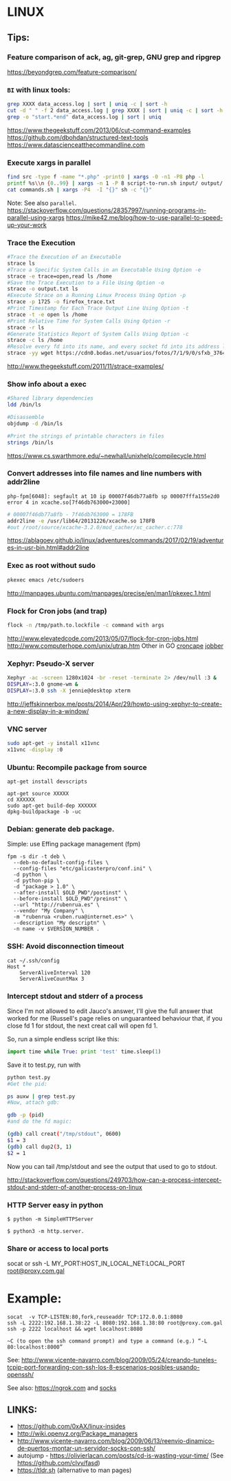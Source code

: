 # LINUX


## Tips:

### Feature comparison of ack, ag, git-grep, GNU grep and ripgrep

https://beyondgrep.com/feature-comparison/

### `BI` with linux tools:
```sh
grep XXXX data_access.log | sort | uniq -c | sort -h
cut -d " " -f 2 data_access.log | grep XXXX | sort | uniq -c | sort -h | sed 's/\s\+/ /g'
grep -o "start.*end" data_access.log | sort | uniq
```

https://www.thegeekstuff.com/2013/06/cut-command-examples
https://github.com/dbohdan/structured-text-tools
https://www.datascienceatthecommandline.com

### Execute xargs in parallel
```sh
find src -type f -name "*.php" -print0 | xargs -0 -n1 -P8 php -l
printf %s\\n {0..99} | xargs -n 1 -P 8 script-to-run.sh input/ output/
cat commands.sh | xargs -P4  -I "{}" sh -c "{}"
```

Note: See also `parallel`.
https://stackoverflow.com/questions/28357997/running-programs-in-parallel-using-xargs
https://mike42.me/blog/how-to-use-parallel-to-speed-up-your-work

### Trace the Execution
```sh
#Trace the Execution of an Executable
strace ls
#Trace a Specific System Calls in an Executable Using Option -e
strace -e trace=open,read ls /home
#Save the Trace Execution to a File Using Option -o
strace -o output.txt ls
#Execute Strace on a Running Linux Process Using Option -p
strace -p 1725 -o firefox_trace.txt
#Print Timestamp for Each Trace Output Line Using Option -t
strace -t -e open ls /home
#Print Relative Time for System Calls Using Option -r
strace -r ls
#Generate Statistics Report of System Calls Using Option -c
strace -c ls /home
#Resolve every fd into its name, and every socket fd into its address line
strace -yy wget https://cdn0.bodas.net/usuarios/fotos/7/1/9/0/sfxb_376425.jpg
```

http://www.thegeekstuff.com/2011/11/strace-examples/


### Show info about a exec
```sh
#Shared library dependencies
ldd /bin/ls

#Disassemble
objdump -d /bin/ls

#Print the strings of printable characters in files
strings /bin/ls
```

https://www.cs.swarthmore.edu/~newhall/unixhelp/compilecycle.html


### Convert addresses into file names and line numbers with addr2line
```
php-fpm[6048]: segfault at 10 ip 00007f46db77a8fb sp 00007fffa155e2d0 error 4 in xcache.so[7f46db763000+23000]
```
```sh
# 00007f46db77a8fb - 7f46db763000 = 178FB
addr2line -e /usr/lib64/20131226/xcache.so 178FB
#out /root/source/xcache-3.2.0/mod_cacher/xc_cacher.c:778
```

https://ablagoev.github.io/linux/adventures/commands/2017/02/19/adventures-in-usr-bin.html#addr2line


### Exec as root without sudo
```sh
pkexec emacs /etc/sudoers
```

http://manpages.ubuntu.com/manpages/precise/en/man1/pkexec.1.html


###  Flock for Cron jobs (and trap)
```sh
flock -n /tmp/path.to.lockfile -c command with args
```

http://www.elevatedcode.com/2013/05/07/flock-for-cron-jobs.html
http://www.computerhope.com/unix/utrap.htm
Other in GO [croncape](https://github.com/sensiocloud/croncape) [jobber](https://github.com/dshearer/jobber)


### Xephyr: Pseudo-X server
```sh
Xephyr -ac -screen 1280x1024 -br -reset -terminate 2> /dev/null :3 &
DISPLAY=:3.0 gnome-wm &
DISPLAY=:3.0 ssh -X jennie@desktop xterm
```

http://jeffskinnerbox.me/posts/2014/Apr/29/howto-using-xephyr-to-create-a-new-display-in-a-window/


###  VNC server
```sh
sudo apt-get -y install x11vnc
x11vnc -display :0
```


###  Ubuntu: Recompile package from source
```
apt-get install devscripts

apt-get source XXXXX
cd XXXXXX
sudo apt-get build-dep XXXXXX
dpkg-buildpackage -b -uc
```


### Debian: generate deb package.

Simple: use Effing package management (fpm)
```
fpm -s dir -t deb \
  --deb-no-default-config-files \
  --config-files "etc/galicasterpro/conf.ini" \
  -d python \
  -d python-pip \
  -d "package > 1.0" \
  --after-install $OLD_PWD"/postinst" \
  --before-install $OLD_PWD"/preinst" \
  --url "http://rubenrua.es" \
  --vendor "My Company" \
  -m "rubenrua <ruben.rua@internet.es>" \
  --description "My descriptn" \
  -n name -v $VERSION_NUMBER .
```

###  SSH: Avoid disconnection timeout

```
cat ~/.ssh/config
Host *
    ServerAliveInterval 120
    ServerAliveCountMax 3
```

###  Intercept stdout and stderr of a process

Since I'm not allowed to edit Jauco's answer, I'll give the full answer that worked for me (Russell's page relies on unguaranteed behaviour that, if you close fd 1 for stdout, the next creat call will open fd 1.

So, run a simple endless script like this:

```python
import time while True: print 'test' time.sleep(1)
```
Save it to test.py, run with

```sh
python test.py
#Get the pid:

ps auxw | grep test.py
#Now, attach gdb:

gdb -p (pid)
#and do the fd magic:

(gdb) call creat("/tmp/stdout", 0600)
$1 = 3
(gdb) call dup2(3, 1)
$2 = 1
```

Now you can tail /tmp/stdout and see the output that used to go to stdout.

http://stackoverflow.com/questions/249703/how-can-a-process-intercept-stdout-and-stderr-of-another-process-on-linux

###  HTTP Server easy in python

```
$ python -m SimpleHTTPServer
```
```
$ python3 -m http.server.
```

### Share or access to local ports

socat or ssh -L MY_PORT:HOST_IN_LOCAL_NET:LOCAL_PORT  root@proxy.com.gal
# Example:

```
socat  -v TCP-LISTEN:80,fork,reuseaddr TCP:172.0.0.1:8080
ssh -L 2222:192.168.1.38:22 -L 8080:192.168.1.38:80 root@proxy.com.gal
ssh -p 2222 localhost && wget localhost:8080

~C (to open the ssh command prompt) and type a command (e.g.) “-L 80:localhost:8000”
```
See: http://www.vicente-navarro.com/blog/2009/05/24/creando-tuneles-tcpip-port-forwarding-con-ssh-los-8-escenarios-posibles-usando-openssh/

See also: https://ngrok.com and [socks](https://www.linode.com/docs/networking/ssh/setting-up-an-ssh-tunnel-with-your-linode-for-safe-browsing)


## LINKS:

* https://github.com/0xAX/linux-insides
* http://wiki.openvz.org/Package_managers
* http://www.vicente-navarro.com/blog/2009/06/13/reenvio-dinamico-de-puertos-montar-un-servidor-socks-con-ssh/
* autojump - https://olivierlacan.com/posts/cd-is-wasting-your-time/ (See https://github.com/clvv/fasd)
* https://tldr.sh (alternative to man pages)
